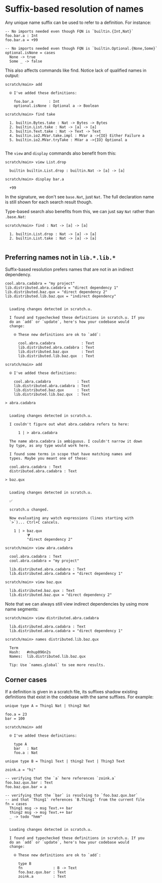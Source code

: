 # Suffix-based resolution of names

Any unique name suffix can be used to refer to a definition. For instance:

``` unison
-- No imports needed even though FQN is `builtin.{Int,Nat}`
foo.bar.a : Int
foo.bar.a = +99

-- No imports needed even though FQN is `builtin.Optional.{None,Some}`
optional.isNone = cases
  None -> true
  Some _ -> false
```

This also affects commands like find. Notice lack of qualified names in output:

``` ucm
scratch/main> add

  ⍟ I've added these definitions:
  
    foo.bar.a       : Int
    optional.isNone : Optional a -> Boolean

scratch/main> find take

  1. builtin.Bytes.take : Nat -> Bytes -> Bytes
  2. builtin.List.take : Nat -> [a] -> [a]
  3. builtin.Text.take : Nat -> Text -> Text
  4. builtin.io2.MVar.take.impl : MVar a ->{IO} Either Failure a
  5. builtin.io2.MVar.tryTake : MVar a ->{IO} Optional a
  

```
The `view` and `display` commands also benefit from this:

``` ucm
scratch/main> view List.drop

  builtin builtin.List.drop : builtin.Nat -> [a] -> [a]

scratch/main> display bar.a

  +99

```
In the signature, we don't see `base.Nat`, just `Nat`. The full declaration name is still shown for each search result though.

Type-based search also benefits from this, we can just say `Nat` rather than `.base.Nat`:

``` ucm
scratch/main> find : Nat -> [a] -> [a]

  1. builtin.List.drop : Nat -> [a] -> [a]
  2. builtin.List.take : Nat -> [a] -> [a]
  

```
## Preferring names not in `lib.*.lib.*`

Suffix-based resolution prefers names that are not in an indirect dependency.

``` unison
cool.abra.cadabra = "my project"
lib.distributed.abra.cadabra = "direct dependency 1"
lib.distributed.baz.qux = "direct dependency 2"
lib.distributed.lib.baz.qux = "indirect dependency"
```

``` ucm

  Loading changes detected in scratch.u.

  I found and typechecked these definitions in scratch.u. If you
  do an `add` or `update`, here's how your codebase would
  change:
  
    ⍟ These new definitions are ok to `add`:
    
      cool.abra.cadabra            : Text
      lib.distributed.abra.cadabra : Text
      lib.distributed.baz.qux      : Text
      lib.distributed.lib.baz.qux  : Text

```
``` ucm
scratch/main> add

  ⍟ I've added these definitions:
  
    cool.abra.cadabra            : Text
    lib.distributed.abra.cadabra : Text
    lib.distributed.baz.qux      : Text
    lib.distributed.lib.baz.qux  : Text

```
``` unison
> abra.cadabra
```

``` ucm

  Loading changes detected in scratch.u.

  I couldn't figure out what abra.cadabra refers to here:
  
      1 | > abra.cadabra
  
  The name abra.cadabra is ambiguous. I couldn't narrow it down
  by type, as any type would work here.
  
  I found some terms in scope that have matching names and
  types. Maybe you meant one of these:
  
  cool.abra.cadabra : Text
  distributed.abra.cadabra : Text

```
``` unison
> baz.qux
```

``` ucm

  Loading changes detected in scratch.u.

  ✅
  
  scratch.u changed.
  
  Now evaluating any watch expressions (lines starting with
  `>`)... Ctrl+C cancels.

    1 | > baz.qux
          ⧩
          "direct dependency 2"

```
``` ucm
scratch/main> view abra.cadabra

  cool.abra.cadabra : Text
  cool.abra.cadabra = "my project"
  
  lib.distributed.abra.cadabra : Text
  lib.distributed.abra.cadabra = "direct dependency 1"

scratch/main> view baz.qux

  lib.distributed.baz.qux : Text
  lib.distributed.baz.qux = "direct dependency 2"

```
Note that we can always still view indirect dependencies by using more name segments:

``` ucm
scratch/main> view distributed.abra.cadabra

  lib.distributed.abra.cadabra : Text
  lib.distributed.abra.cadabra = "direct dependency 1"

scratch/main> names distributed.lib.baz.qux

  Term
  Hash:   #nhup096n2s
  Names:  lib.distributed.lib.baz.qux
  
  Tip: Use `names.global` to see more results.

```
## Corner cases

If a definition is given in a scratch file, its suffixes shadow existing definitions that exist in the codebase with the same suffixes. For example:

``` unison
unique type A = Thing1 Nat | thing2 Nat

foo.a = 23
bar = 100
```

``` ucm
scratch/main> add

  ⍟ I've added these definitions:
  
    type A
    bar   : Nat
    foo.a : Nat

```
``` unison
unique type B = Thing1 Text | thing2 Text | Thing3 Text

zoink.a = "hi"

-- verifying that the `a` here references `zoink.a`
foo.baz.qux.bar : Text
foo.baz.qux.bar = a

-- verifying that the `bar` is resolving to `foo.baz.qux.bar`
-- and that `Thing1` references `B.Thing1` from the current file
fn = cases
  Thing1 msg -> msg Text.++ bar
  thing2 msg -> msg Text.++ bar
  _ -> todo "hmm"
```

``` ucm

  Loading changes detected in scratch.u.

  I found and typechecked these definitions in scratch.u. If you
  do an `add` or `update`, here's how your codebase would
  change:
  
    ⍟ These new definitions are ok to `add`:
    
      type B
      fn              : B -> Text
      foo.baz.qux.bar : Text
      zoink.a         : Text

```
